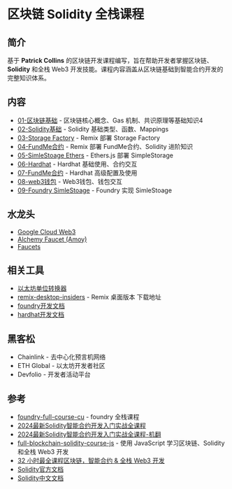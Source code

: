 # 区块链 Solidity 全栈课程

## 简介

基于 **Patrick Collins** 的区块链开发课程编写，旨在帮助开发者掌握区块链、**Solidity** 和全栈 Web3 开发技能。课程内容涵盖从区块链基础到智能合约开发的完整知识体系。

## 内容

- [01-区块链基础](./src/01-区块链基础/README.md) - 区块链核心概念、Gas 机制、共识原理等基础知识4
- [02-Solidity基础](./src/02-solidity基础/README.md) - Solidity 基础类型、函数、Mappings
- [03-Storage Factory](./src/03-storage_factory/README.md) - Remix 部署 Storage Factory
- [04-FundMe合约](/src/04-FundMe合约/README.md) - Remix 部署 FundMe合约、Solidity 进阶知识
- [05-SimleStoage Ethers](/src/05-SimpleStorage_Ethers/README.md) - Ethers.js 部署 SimpleStorage
- [06-Hardhat](/src/06-hardhat/README.md) - Hardhat 基础使用、合约交互
- [07-FundMe合约](/src/07-hardhat-fundme/README.md) - Hardhat 高级配置及使用
- [08-web3钱包](/src/08-web3钱包/README.md) - Web3钱包、钱包交互
- [09-Foundry SimleStoage](./src/09-SimleStoage_foundry/README.md) - Foundry 实现 SimleStoage

## 水龙头

- [Google Cloud Web3](https://cloud.google.com/application/web3/faucet/ethereum/sepolia)
- [Alchemy Faucet (Amoy)](https://sepoliafaucet.com)
- [Faucets](https://faucets.chain.link/sepolia)

## 相关工具

- [以太坊单位转换器](https://eth-converter.com)
- [remix-desktop-insiders](https://github.com/remix-project-org/remix-desktop-insiders/releases/tag/v1.0.8-insiders) - Remix 桌面版本 下载地址
- [foundry开发文档](https://getfoundry.sh/introduction/getting-started)
- [hardhat开发文档](https://hardhat.org/hardhat-runner/docs/getting-started#quick-start)

## 黑客松

- Chainlink - 去中心化预言机网络
- ETH Global - 以太坊开发者社区
- Devfolio - 开发者活动平台

## 参考

- [foundry-full-course-cu](https://github.com/Cyfrin/foundry-full-course-cu) - foundry 全栈课程
- [2024最新Solidity智能合约开发入门实战全课程](https://www.youtube.com/watch?v=-1GB6m39-rM&t=27848s)
- [2024最新Solidity智能合约开发入门实战全课程-机翻](https://www.bilibili.com/video/BV15fBJYUEZq?spm_id_from=333.788.videopod.episodes&vd_source=87d2cca5f14eb84bbcdf447ccd8977eb)
- [full-blockchain-solidity-course-js](https://github.com/smartcontractkit/full-blockchain-solidity-course-js) - 使用 JavaScript 学习区块链、Solidity 和全栈 Web3 开发
- [32 小时最全课程区块链，智能合约 & 全栈 Web3 开发](https://www.bilibili.com/video/BV1Ca411n7ta/?spm_id_from=333.1387.homepage.video_card.click&vd_source=87d2cca5f14eb84bbcdf447ccd8977eb)
- [Solidity官方文档](https://docs.soliditylang.org/zh-cn/latest/)
- [Solidity中文文档](https://learnblockchain.cn/docs/solidity/)
